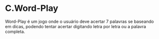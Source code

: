# C.Word-Play
Word-Play é um jogo onde o usuário deve acertar 7 palavras se baseando em dicas, podendo tentar acertar digitando letra por letra ou a palavra completa.
